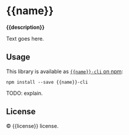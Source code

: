 # {{name}}

**{{description}}**

Text goes here.

## Usage

This library is available as [`{{name}}-cli` on npm](https://www.npmjs.com/package/{{name}}-cli):

```
npm install --save {{name}}-cli
```

TODO: explain.

## License

© {{license}} license.
